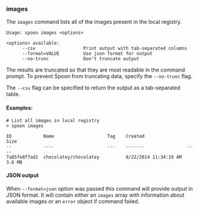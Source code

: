 ### images

The `images` command lists all of the images present in the local registry. 

```
Usage: spoon images <options>

<options> available:
      --csv                  Print output with tab-separated columns
      --format=VALUE         Use json format for output
      --no-trunc             Don't truncate output
```

The results are truncated so that they are most readable in the command prompt. To prevent Spoon from truncating data, specify the `--no-trunc` flag. 

The `--csv` flag can be specified to return the output as a tab-separated table. 

#### Examples:

```
# List all images in local registry
> spoon images

ID 			  Name  				  Tag	 Created 				Size
-- 			  ----  				  ---    -------    			----
7a85fe8f7ad1  chocolatey/chocolatey          8/22/2014 11:34:19 AM  3.6 MB
```

#### JSON output

When `--format=json` option was passed this command will provide output in JSON format. It will contain either an `images` array with information about available images or an `error` object if command failed.